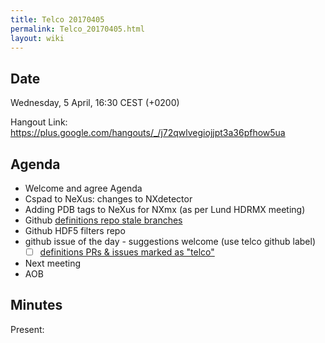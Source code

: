 ```yaml
---
title: Telco 20170405
permalink: Telco_20170405.html
layout: wiki
---
```


Date
----

Wednesday,  5 April, 16:30 CEST (+0200)

<!-- end of autogeneration -->

Hangout Link:
<https://plus.google.com/hangouts/_/j72qwlvegiojjpt3a36pfhow5ua>

Agenda
------

-   Welcome and agree Agenda
-   Cspad to NeXus: changes to NXdetector
-   Adding PDB tags to NeXus for NXmx (as per Lund HDRMX meeting)
-   Github [definitions repo stale branches](https://github.com/nexusformat/definitions/branches/stale)
-   Github HDF5 filters repo
-   github issue of the day - suggestions welcome (use telco github label)
    - [ ] [definitions PRs & issues marked as "telco"](https://github.com/nexusformat/definitions/labels/telco)
-   Next meeting
-   AOB

Minutes
-------

Present: 

